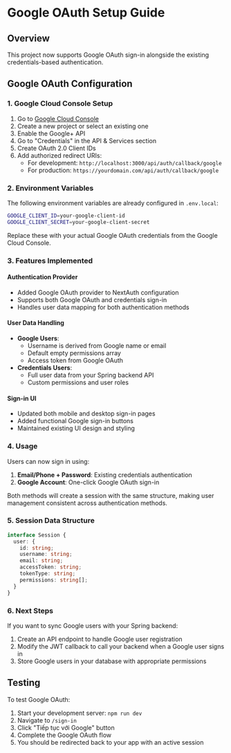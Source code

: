 # Google OAuth Setup Guide

## Overview
This project now supports Google OAuth sign-in alongside the existing credentials-based authentication.

## Google OAuth Configuration

### 1. Google Cloud Console Setup
1. Go to [Google Cloud Console](https://console.cloud.google.com/)
2. Create a new project or select an existing one
3. Enable the Google+ API
4. Go to "Credentials" in the API & Services section
5. Create OAuth 2.0 Client IDs
6. Add authorized redirect URIs:
   - For development: `http://localhost:3000/api/auth/callback/google`
   - For production: `https://yourdomain.com/api/auth/callback/google`

### 2. Environment Variables
The following environment variables are already configured in `.env.local`:

```bash
GOOGLE_CLIENT_ID=your-google-client-id
GOOGLE_CLIENT_SECRET=your-google-client-secret
```

Replace these with your actual Google OAuth credentials from the Google Cloud Console.

### 3. Features Implemented

#### Authentication Provider
- Added Google OAuth provider to NextAuth configuration
- Supports both Google OAuth and credentials sign-in
- Handles user data mapping for both authentication methods

#### User Data Handling
- **Google Users**: 
  - Username is derived from Google name or email
  - Default empty permissions array
  - Access token from Google OAuth
- **Credentials Users**: 
  - Full user data from your Spring backend API
  - Custom permissions and user roles

#### Sign-in UI
- Updated both mobile and desktop sign-in pages
- Added functional Google sign-in buttons
- Maintained existing UI design and styling

### 4. Usage

Users can now sign in using:
1. **Email/Phone + Password**: Existing credentials authentication
2. **Google Account**: One-click Google OAuth sign-in

Both methods will create a session with the same structure, making user management consistent across authentication methods.

### 5. Session Data Structure

```typescript
interface Session {
  user: {
    id: string;
    username: string;
    email: string;
    accessToken: string;
    tokenType: string;
    permissions: string[];
  }
}
```

### 6. Next Steps

If you want to sync Google users with your Spring backend:
1. Create an API endpoint to handle Google user registration
2. Modify the JWT callback to call your backend when a Google user signs in
3. Store Google users in your database with appropriate permissions

## Testing

To test Google OAuth:
1. Start your development server: `npm run dev`
2. Navigate to `/sign-in`
3. Click "Tiếp tục với Google" button
4. Complete the Google OAuth flow
5. You should be redirected back to your app with an active session

